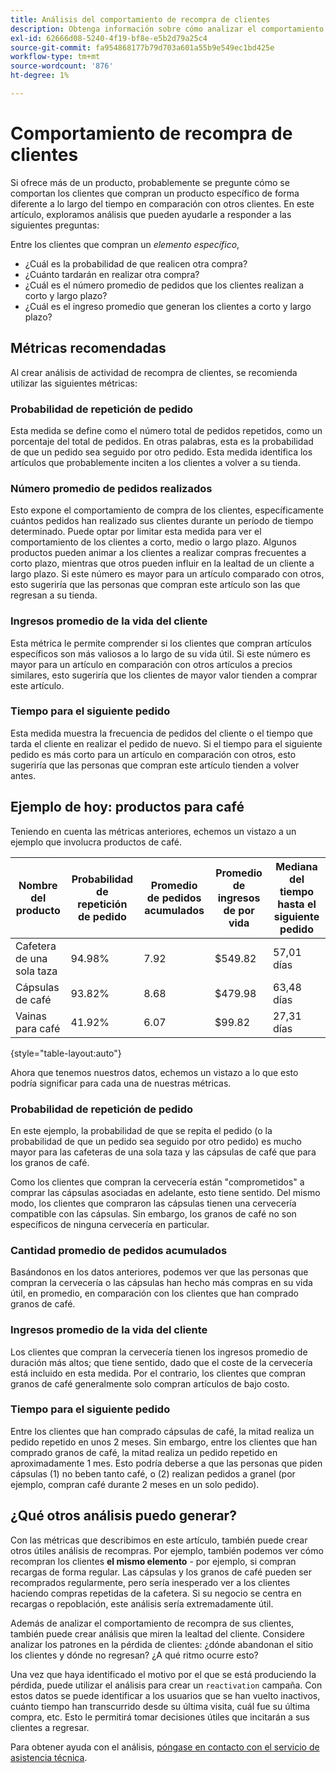 ```yaml
---
title: Análisis del comportamiento de recompra de clientes
description: Obtenga información sobre cómo analizar el comportamiento de recompra de clientes.
exl-id: 62666d08-5240-4f19-bf8e-e5b2d79a25c4
source-git-commit: fa954868177b79d703a601a55b9e549ec1bd425e
workflow-type: tm+mt
source-wordcount: '876'
ht-degree: 1%

---
```


# Comportamiento de recompra de clientes

Si ofrece más de un producto, probablemente se pregunte cómo se comportan los clientes que compran un producto específico de forma diferente a lo largo del tiempo en comparación con otros clientes. En este artículo, exploramos análisis que pueden ayudarle a responder a las siguientes preguntas:

Entre los clientes que compran un *elemento específico*,

* ¿Cuál es la probabilidad de que realicen otra compra?
* ¿Cuánto tardarán en realizar otra compra?
* ¿Cuál es el número promedio de pedidos que los clientes realizan a corto y largo plazo?
* ¿Cuál es el ingreso promedio que generan los clientes a corto y largo plazo?

## Métricas recomendadas

Al crear análisis de actividad de recompra de clientes, se recomienda utilizar las siguientes métricas:

### Probabilidad de repetición de pedido

Esta medida se define como el número total de pedidos repetidos, como un porcentaje del total de pedidos. En otras palabras, esta es la probabilidad de que un pedido sea seguido por otro pedido. Esta medida identifica los artículos que probablemente inciten a los clientes a volver a su tienda.

### Número promedio de pedidos realizados

Esto expone el comportamiento de compra de los clientes, específicamente cuántos pedidos han realizado sus clientes durante un período de tiempo determinado. Puede optar por limitar esta medida para ver el comportamiento de los clientes a corto, medio o largo plazo. Algunos productos pueden animar a los clientes a realizar compras frecuentes a corto plazo, mientras que otros pueden influir en la lealtad de un cliente a largo plazo. Si este número es mayor para un artículo comparado con otros, esto sugeriría que las personas que compran este artículo son las que regresan a su tienda.

### Ingresos promedio de la vida del cliente

Esta métrica le permite comprender si los clientes que compran artículos específicos son más valiosos a lo largo de su vida útil. Si este número es mayor para un artículo en comparación con otros artículos a precios similares, esto sugeriría que los clientes de mayor valor tienden a comprar este artículo.

### Tiempo para el siguiente pedido

Esta medida muestra la frecuencia de pedidos del cliente o el tiempo que tarda el cliente en realizar el pedido de nuevo. Si el tiempo para el siguiente pedido es más corto para un artículo en comparación con otros, esto sugeriría que las personas que compran este artículo tienden a volver antes.

## Ejemplo de hoy: productos para café

Teniendo en cuenta las métricas anteriores, echemos un vistazo a un ejemplo que involucra productos de café.

| **Nombre del producto** | **Probabilidad de repetición de pedido** | **Promedio de pedidos acumulados** | **Promedio de ingresos de por vida** | **Mediana del tiempo hasta el siguiente pedido** |
|-----|-----|-----|-----|-----|
| Cafetera de una sola taza | 94.98% | 7.92 | $549.82 | 57,01 días |
| Cápsulas de café | 93.82% | 8.68 | $479.98 | 63,48 días |
| Vainas para café | 41.92% | 6.07 | $99.82 | 27,31 días |

{style=&quot;table-layout:auto&quot;}

Ahora que tenemos nuestros datos, echemos un vistazo a lo que esto podría significar para cada una de nuestras métricas.

### Probabilidad de repetición de pedido

En este ejemplo, la probabilidad de que se repita el pedido (o la probabilidad de que un pedido sea seguido por otro pedido) es mucho mayor para las cafeteras de una sola taza y las cápsulas de café que para los granos de café.

Como los clientes que compran la cervecería están &quot;comprometidos&quot; a comprar las cápsulas asociadas en adelante, esto tiene sentido. Del mismo modo, los clientes que compraron las cápsulas tienen una cervecería compatible con las cápsulas. Sin embargo, los granos de café no son específicos de ninguna cervecería en particular.

### Cantidad promedio de pedidos acumulados

Basándonos en los datos anteriores, podemos ver que las personas que compran la cervecería o las cápsulas han hecho más compras en su vida útil, en promedio, en comparación con los clientes que han comprado granos de café.

### Ingresos promedio de la vida del cliente

Los clientes que compran la cervecería tienen los ingresos promedio de duración más altos; que tiene sentido, dado que el coste de la cervecería está incluido en esta medida. Por el contrario, los clientes que compran granos de café generalmente solo compran artículos de bajo costo.

### Tiempo para el siguiente pedido

Entre los clientes que han comprado cápsulas de café, la mitad realiza un pedido repetido en unos 2 meses. Sin embargo, entre los clientes que han comprado granos de café, la mitad realiza un pedido repetido en aproximadamente 1 mes. Esto podría deberse a que las personas que piden cápsulas (1) no beben tanto café, o (2) realizan pedidos a granel (por ejemplo, compran café durante 2 meses en un solo pedido).

## ¿Qué otros análisis puedo generar?

Con las métricas que describimos en este artículo, también puede crear otros útiles análisis de recompras. Por ejemplo, también podemos ver cómo recompran los clientes **el mismo elemento** - por ejemplo, si compran recargas de forma regular. Las cápsulas y los granos de café pueden ser recomprados regularmente, pero sería inesperado ver a los clientes haciendo compras repetidas de la cafetera. Si su negocio se centra en recargas o repoblación, este análisis sería extremadamente útil.

Además de analizar el comportamiento de recompra de sus clientes, también puede crear análisis que miren la lealtad del cliente. Considere analizar los patrones en la pérdida de clientes: ¿dónde abandonan el sitio los clientes y dónde no regresan? ¿A qué ritmo ocurre esto?

Una vez que haya identificado el motivo por el que se está produciendo la pérdida, puede utilizar el análisis para crear un `reactivation` campaña. Con estos datos se puede identificar a los usuarios que se han vuelto inactivos, cuánto tiempo han transcurrido desde su última visita, cuál fue su última compra, etc. Esto le permitirá tomar decisiones útiles que incitarán a sus clientes a regresar.

Para obtener ayuda con el análisis, [póngase en contacto con el servicio de asistencia técnica](https://experienceleague.adobe.com/docs/commerce-knowledge-base/kb/troubleshooting/miscellaneous/mbi-service-policies.html?lang=en).
